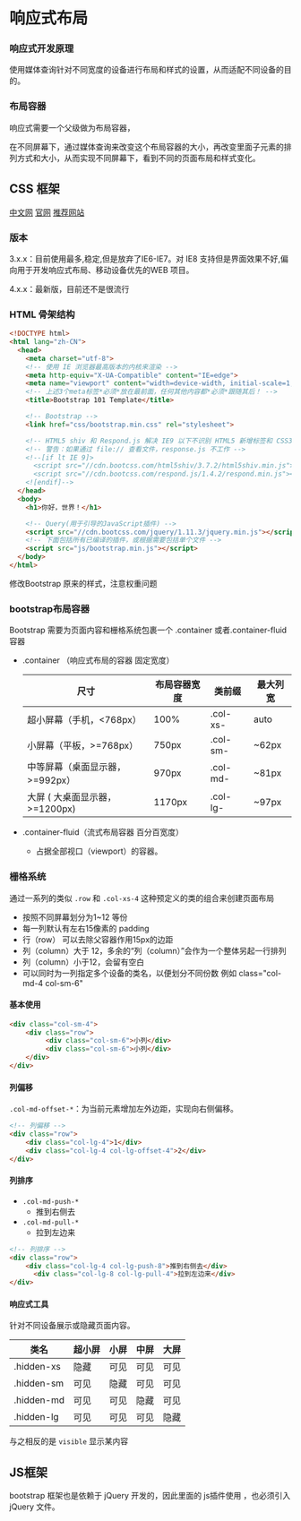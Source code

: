 # 响应式布局

### 响应式开发原理 

使用媒体查询针对不同宽度的设备进行布局和样式的设置，从而适配不同设备的目的。

### 布局容器

响应式需要一个父级做为布局容器，

在不同屏幕下，通过媒体查询来改变这个布局容器的大小，再改变里面子元素的排列方式和大小，从而实现不同屏幕下，看到不同的页面布局和样式变化。

## CSS 框架

[中文网](http://www.bootcss.com/)  [官网](lhttp://getbootstrap.com/)  [推荐网站](http://bootstrap.css88.com/)

### 版本

3.x.x：目前使用最多,稳定,但是放弃了IE6-IE7。对 IE8 支持但是界面效果不好,偏向用于开发响应式布局、移动设备优先的WEB 项目。

4.x.x：最新版，目前还不是很流行

### HTML 骨架结构

```html
<!DOCTYPE html>
<html lang="zh-CN">
  <head>
    <meta charset="utf-8">
    <!-- 使用 IE 浏览器最高版本的内核来渲染 -->
    <meta http-equiv="X-UA-Compatible" content="IE=edge">
    <meta name="viewport" content="width=device-width, initial-scale=1, user-scalable=0">
    <!-- 上述3个meta标签*必须*放在最前面，任何其他内容都*必须*跟随其后！ -->
    <title>Bootstrap 101 Template</title>

    <!-- Bootstrap -->
    <link href="css/bootstrap.min.css" rel="stylesheet">

    <!-- HTML5 shiv 和 Respond.js 解决 IE9 以下不识别 HTML5 新增标签和 CSS3 媒体查询 -->
    <!-- 警告：如果通过 file:// 查看文件，response.js 不工作 -->
    <!--[if lt IE 9]>
      <script src="//cdn.bootcss.com/html5shiv/3.7.2/html5shiv.min.js"></script>
      <script src="//cdn.bootcss.com/respond.js/1.4.2/respond.min.js"></script>
    <![endif]-->
  </head>
  <body>
    <h1>你好，世界！</h1>

    <!-- Query(用于引导的JavaScript插件) -->
    <script src="//cdn.bootcss.com/jquery/1.11.3/jquery.min.js"></script>
    <!-- 下面包括所有已编译的插件，或根据需要包括单个文件 -->
    <script src="js/bootstrap.min.js"></script>
  </body>
</html>
```

修改Bootstrap 原来的样式，注意权重问题

### bootstrap布局容器

Bootstrap 需要为页面内容和栅格系统包裹一个 .container 或者.container-fluid 容器

- .container （响应式布局的容器  固定宽度）

  | 尺寸                            | 布局容器宽度 | 类前缀   | 最大列宽 |
  | ------------------------------- | ------------ | -------- | -------- |
  | 超小屏幕（手机，<768px）        | 100%         | .col-xs- | auto     |
  | 小屏幕（平板，>=768px）         | 750px        | .col-sm- | ~62px    |
  | 中等屏幕（桌面显示器，>=992px） | 970px        | .col-md- | ~81px    |
  | 大屏 ( 大桌面显示器，>=1200px)  | 1170px       | .col-lg- | ~97px    |

- .container-fluid（流式布局容器 百分百宽度）

  - 占据全部视口（viewport）的容器。

### 栅格系统

通过一系列的类似 `.row` 和 `.col-xs-4` 这种预定义的类的组合来创建页面布局

- 按照不同屏幕划分为1~12 等份
- 每一列默认有左右15像素的 padding
- 行（row） 可以去除父容器作用15px的边距
- 列（column）大于 12，多余的“列（column）”会作为一个整体另起一行排列
- 列（column）小于12，会留有空白
- 可以同时为一列指定多个设备的类名，以便划分不同份数  例如 class="col-md-4 col-sm-6"

#### 基本使用

```html
<div class="col-sm-4">
    <div class="row">
         <div class="col-sm-6">小列</div>
         <div class="col-sm-6">小列</div>
    </div>
</div>
```

#### 列偏移

`.col-md-offset-*`：为当前元素增加左外边距，实现向右侧偏移。

```html
<!-- 列偏移 -->
<div class="row">
    <div class="col-lg-4">1</div>
    <div class="col-lg-4 col-lg-offset-4">2</div>
</div>
```

 #### 列排序

- `.col-md-push-*`
  - 推到右侧去
- `.col-md-pull-*`
  - 拉到左边来

```html
<!-- 列排序 -->
<div class="row">
    <div class="col-lg-4 col-lg-push-8">推到右侧去</div>
      <div class="col-lg-8 col-lg-pull-4">拉到左边来</div>
</div>
```

#### 响应式工具

针对不同设备展示或隐藏页面内容。

| 类名       | 超小屏 | 小屏 | 中屏 | 大屏 |
| ---------- | ------ | ---- | ---- | ---- |
| .hidden-xs | 隐藏   | 可见 | 可见 | 可见 |
| .hidden-sm | 可见   | 隐藏 | 可见 | 可见 |
| .hidden-md | 可见   | 可见 | 隐藏 | 可见 |
| .hidden-lg | 可见   | 可见 | 可见 | 隐藏 |

与之相反的是 `visible` 显示某内容

## JS框架

bootstrap 框架也是依赖于 jQuery 开发的，因此里面的 js插件使用 ，也必须引入jQuery 文件。